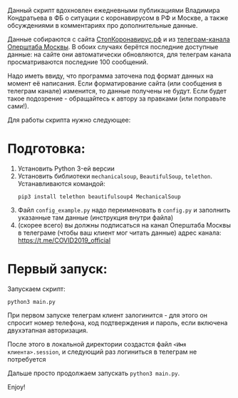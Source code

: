 Данный скрипт вдохновлен ежедневными публикациями Владимира Кондратьева в ФБ о ситуации с коронавирусом
в РФ и Москве, а также обсуждениями в комментариях про дополнительные данные.

Данные собираются с сайта [СтопКоронавирус.рф](https://xn--80aesfpebagmfblc0a.xn--p1ai/) и из 
[телеграм-канала Оперштаба Москвы](https://t.me/COVID2019_official).
В обоих случаях берётся последние доступные данные: на сайте они автоматически обновляются,
для телеграм канала просматриваются последние 100 сообщений.

Надо иметь ввиду, что программа заточена под формат данных на момент её написания.
Если форматирование сайта (или сообщения в телеграм канале) изменится, то данные получены не будут.
Если будет такое подозрение - обращайтесь к автору за правками (или поправьте сами!).

Для работы скрипта нужно следующее:

Подготовка:
===========
1) Установить Python 3-ей версии
2) Установить библиотеки `mechanicalsoup`, `BeautifulSoup`, `telethon`. Устанавливаются командой:
    ```shell script
    pip3 install telethon beautifulsoup4 MechanicalSoup
    ```
3) Файл `config_example.py` надо переименовать в `config.py` и заполнить указанные там данные (инструкция внутри файла)
4) (скорее всего) вы должны подписаться на канал Оперштаба Москвы в телеграме (чтобы ваш клиент мог читать данные)
        адрес канала: https://t.me/COVID2019_official


Первый запуск:
==============
Запускаем скрипт:
```shell script
python3 main.py
```

При первом запуске телеграм клиент залогинится - для этого он спросит номер телефона, 
код подтверждения и пароль, если включена двухэтапная авторизация.

После этого в локальной директории создастся файл `<Имя клиента>.session`, и следующий раз логиниться в телеграм не
потребуется

Дальше просто продолжаем запускать `python3 main.py`.

Enjoy!
